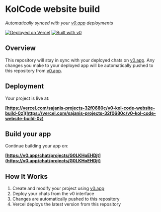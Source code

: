 # KolCode website build

*Automatically synced with your [v0.app](https://v0.app) deployments*

[![Deployed on Vercel](https://img.shields.io/badge/Deployed%20on-Vercel-black?style=for-the-badge&logo=vercel)](https://vercel.com/sajanis-projects-32f0680c/v0-kol-code-website-build-0z)
[![Built with v0](https://img.shields.io/badge/Built%20with-v0.app-black?style=for-the-badge)](https://v0.app/chat/projects/G0LKHpEHDjt)

## Overview

This repository will stay in sync with your deployed chats on [v0.app](https://v0.app).
Any changes you make to your deployed app will be automatically pushed to this repository from [v0.app](https://v0.app).

## Deployment

Your project is live at:

**[https://vercel.com/sajanis-projects-32f0680c/v0-kol-code-website-build-0z](https://vercel.com/sajanis-projects-32f0680c/v0-kol-code-website-build-0z)**

## Build your app

Continue building your app on:

**[https://v0.app/chat/projects/G0LKHpEHDjt](https://v0.app/chat/projects/G0LKHpEHDjt)**

## How It Works

1. Create and modify your project using [v0.app](https://v0.app)
2. Deploy your chats from the v0 interface
3. Changes are automatically pushed to this repository
4. Vercel deploys the latest version from this repository
